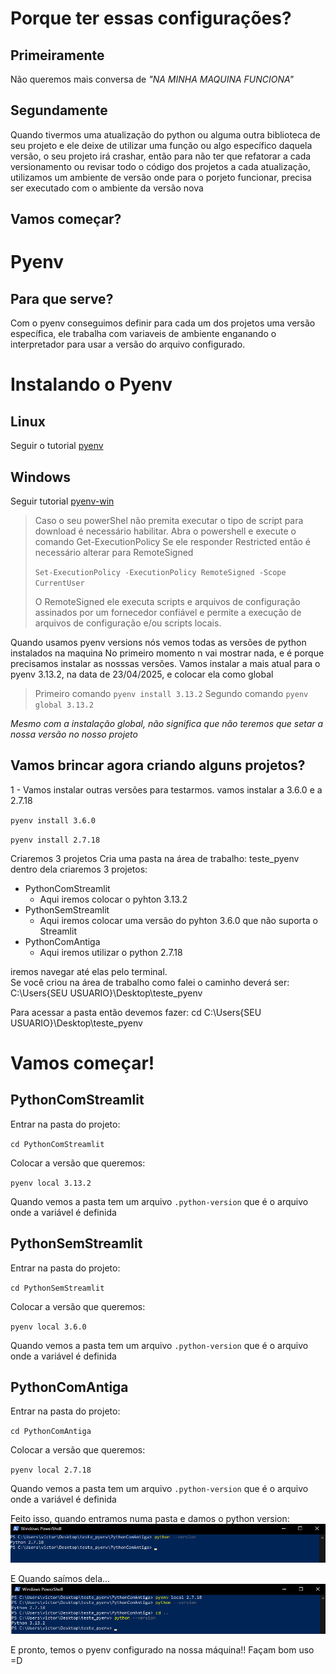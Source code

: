 # Porque ter essas configurações? 
## Primeiramente 
Não queremos mais conversa de *"NA MINHA MAQUINA FUNCIONA"* 

## Segundamente
Quando tivermos uma atualização do python ou alguma outra biblioteca de seu projeto e ele deixe de utilizar uma função ou algo específico daquela versão, o seu projeto irá crashar, então para não ter que refatorar a cada versionamento ou revisar todo o código dos projetos a cada atualização, utilizamos um ambiente de versão onde para o porjeto funcionar, precisa ser executado com o ambiente da versão nova 

## Vamos começar? 

# Pyenv
## Para que serve?
Com  o pyenv conseguimos definir para cada um dos projetos uma versão específica, ele trabalha com variaveis de ambiente enganando o interpretador para usar a versão do arquivo configurado.

# Instalando o Pyenv

## Linux
Seguir o tutorial [pyenv](https://github.com/pyenv/pyenv)
## Windows
Seguir tutorial [pyenv-win](https://github.com/pyenv-win/pyenv-win)

>Caso o seu powerShel não premita executar o tipo de script para download é necessário habilitar. 
>Abra o powershell e execute o comando Get-ExecutionPolicy
>Se  ele responder Restricted então é necessário alterar para RemoteSigned
>
>`Set-ExecutionPolicy -ExecutionPolicy RemoteSigned -Scope CurrentUser`
>
>O RemoteSigned ele executa scripts e arquivos de configuração assinados por um fornecedor confiável e permite a execução de arquivos de configuração e/ou scripts locais.


Quando usamos pyenv versions nós vemos todas as versões de python instalados na maquina
No primeiro momento n vai mostrar nada, e é porque precisamos instalar as nosssas versões.
Vamos instalar a mais atual para o pyenv 3.13.2, na data de 23/04/2025, e colocar ela como global
>Primeiro comando
>`pyenv install 3.13.2`
>Segundo comando
>`pyenv global 3.13.2`

*Mesmo com a instalação global, não significa que não teremos que setar a nossa versão no nosso projeto*

## Vamos brincar agora criando alguns projetos? 
1 - Vamos instalar outras versões para testarmos. vamos instalar a 3.6.0 e a 2.7.18

`pyenv install 3.6.0`

`pyenv install 2.7.18`

Criaremos 3 projetos 
Cria uma pasta na área de trabalho: teste_pyenv
dentro dela criaremos 3 projetos:
- PythonComStreamlit
    - Aqui iremos colocar o pyhton 3.13.2
- PythonSemStreamlit
    - Aqui iremos colocar uma versão do pyhton 3.6.0 que não suporta o Streamlit 
- PythonComAntiga
    -  Aqui iremos utilizar o python 2.7.18

iremos navegar até elas pelo terminal.  
Se você criou na área de trabalho como falei o caminho deverá ser:
C:\Users\{SEU USUARIO}\Desktop\teste_pyenv

Para acessar a pasta então devemos fazer: 
cd C:\Users\{SEU USUARIO}\Desktop\teste_pyenv

# Vamos começar!
## PythonComStreamlit
Entrar na pasta do projeto: 

`cd PythonComStreamlit`

Colocar a versão que queremos:

`pyenv local 3.13.2`

Quando vemos a pasta tem um arquivo ``.python-version`` que é o arquivo onde a variável é definida

## PythonSemStreamlit
Entrar na pasta do projeto: 

`cd PythonSemStreamlit`

Colocar a versão que queremos:

`pyenv local 3.6.0`

Quando vemos a pasta tem um arquivo ``.python-version`` que é o arquivo onde a variável é definida

## PythonComAntiga
Entrar na pasta do projeto: 

`cd PythonComAntiga`

Colocar a versão que queremos:

`pyenv local 2.7.18`

Quando vemos a pasta tem um arquivo ``.python-version`` que é o arquivo onde a variável é definida

Feito isso, quando entramos numa pasta e damos o python version:
![2.7.18](2.7.18.png)

E Quando saímos dela... 
![3.13.2](3.13.2.png)

E pronto, temos o pyenv configurado na nossa máquina!! 
Façam bom uso =D